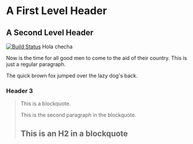 A First Level Header
====================

A Second Level Header
---------------------

[![Build Status](http://www.csscube.info/wp-content/uploads/2013/03/github-logo.png)](http://github.com/guicho0601)
Hola checha

Now is the time for all good men to come to
the aid of their country. This is just a
regular paragraph.

The quick brown fox jumped over the lazy
dog's back.

### Header 3

> This is a blockquote.
> 
> This is the second paragraph in the blockquote.
>
> ## This is an H2 in a blockquote
